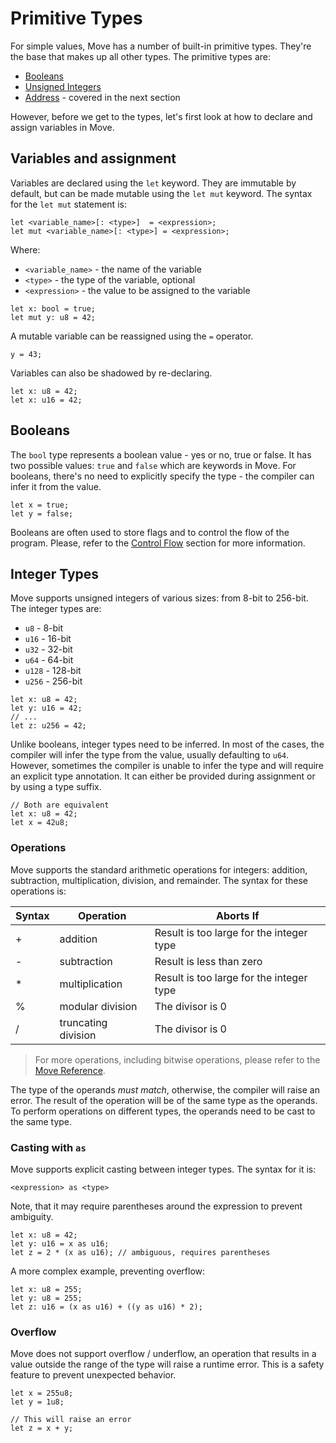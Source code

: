 # Primitive Types

For simple values, Move has a number of built-in primitive types. They're the base that makes up all
other types. The primitive types are:

- [Booleans](#booleans)
- [Unsigned Integers](#integers)
- [Address](../concepts/address.md) - covered in the next section

However, before we get to the types, let's first look at how to declare and assign variables in
Move.

## Variables and assignment

Variables are declared using the `let` keyword. They are immutable by default, but can be made
mutable using the `let mut` keyword. The syntax for the `let mut` statement is:

```
let <variable_name>[: <type>]  = <expression>;
let mut <variable_name>[: <type>] = <expression>;
```

Where:

- `<variable_name>` - the name of the variable
- `<type>` - the type of the variable, optional
- `<expression>` - the value to be assigned to the variable

```move
let x: bool = true;
let mut y: u8 = 42;
```

A mutable variable can be reassigned using the `=` operator.

```move
y = 43;
```

Variables can also be shadowed by re-declaring.

```move
let x: u8 = 42;
let x: u16 = 42;
```

## Booleans

The `bool` type represents a boolean value - yes or no, true or false. It has two possible values:
`true` and `false` which are keywords in Move. For booleans, there's no need to explicitly specify
the type - the compiler can infer it from the value.

```move
let x = true;
let y = false;
```

Booleans are often used to store flags and to control the flow of the program. Please, refer to the
[Control Flow](./control-flow.md) section for more information.

## Integer Types

Move supports unsigned integers of various sizes: from 8-bit to 256-bit. The integer types are:

- `u8` - 8-bit
- `u16` - 16-bit
- `u32` - 32-bit
- `u64` - 64-bit
- `u128` - 128-bit
- `u256` - 256-bit

```move
let x: u8 = 42;
let y: u16 = 42;
// ...
let z: u256 = 42;
```

Unlike booleans, integer types need to be inferred. In most of the cases, the compiler will infer
the type from the value, usually defaulting to `u64`. However, sometimes the compiler is unable to
infer the type and will require an explicit type annotation. It can either be provided during
assignment or by using a type suffix.

```move
// Both are equivalent
let x: u8 = 42;
let x = 42u8;
```

### Operations

Move supports the standard arithmetic operations for integers: addition, subtraction,
multiplication, division, and remainder. The syntax for these operations is:

| Syntax | Operation           | Aborts If                                |
| ------ | ------------------- | ---------------------------------------- |
| +      | addition            | Result is too large for the integer type |
| -      | subtraction         | Result is less than zero                 |
| \*     | multiplication      | Result is too large for the integer type |
| %      | modular division    | The divisor is 0                         |
| /      | truncating division | The divisor is 0                         |

> For more operations, including bitwise operations, please refer to the
> [Move Reference](/reference/primitive-types/integers.html#bitwise).

The type of the operands _must match_, otherwise, the compiler will raise an error. The result of
the operation will be of the same type as the operands. To perform operations on different types,
the operands need to be cast to the same type.

### Casting with `as`

Move supports explicit casting between integer types. The syntax for it is:

```move
<expression> as <type>
```

Note, that it may require parentheses around the expression to prevent ambiguity.

```move
let x: u8 = 42;
let y: u16 = x as u16;
let z = 2 * (x as u16); // ambiguous, requires parentheses
```

A more complex example, preventing overflow:

```move
let x: u8 = 255;
let y: u8 = 255;
let z: u16 = (x as u16) + ((y as u16) * 2);
```

### Overflow

Move does not support overflow / underflow, an operation that results in a value outside the range
of the type will raise a runtime error. This is a safety feature to prevent unexpected behavior.

```move
let x = 255u8;
let y = 1u8;

// This will raise an error
let z = x + y;
```
